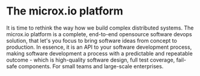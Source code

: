 # The microx.io platform

It is time to rethink the way how we build complex distributed systems. The microx.io platform is a complete, end-to-end opensource software devops solution, that let's you focus to bring software ideas from concept to production. In essence, it is an API to your software development process, making software development a process with a predictable and repeatable outcome - which is high-quality software design, full test coverage, fail-safe components. For small teams and large-scale enterprises.
